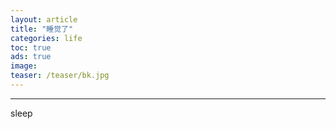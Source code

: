 ```yaml
---
layout: article
title: "睡觉了"
categories: life
toc: true
ads: true
image:
teaser: /teaser/bk.jpg
---
```


---

sleep

